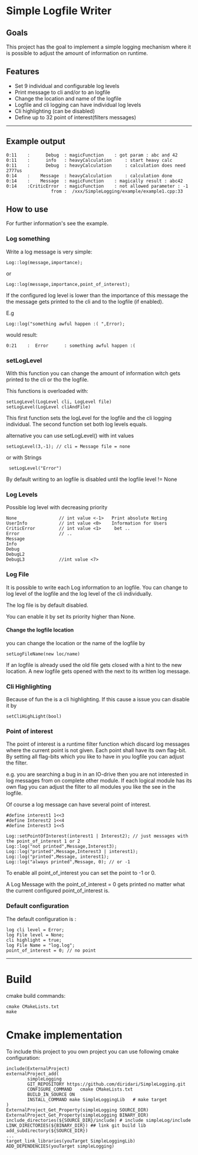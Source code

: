 # Simple Logfile Writer

## Goals
This project has the goal to implement a simple logging mechanism where it is possible to adjust the amount of 
information on runtime.

## Features
* Set 9 individual and configurable log levels
* Print message to cli and/or to an logfile
* Change the location and name of the logfile
* Logfile and cli logging can have individual log levels 
* Cli highlighting (can be disabled) 
* Define up to 32 point of interest(filters messages) 


***

## Example output 

	0:11  	:      Debug  : magicFunction	 : got param : abc and 42
    0:11  	:      info   : heavyCalculation	 : start heavy calc
    0:11  	:      Debug  : heavyCalculation	 : calculation does need 2777us
    0:14  	:    Message  : heavyCalculation	 : calculation done
    0:14  	:    Message  : magicFunction	 : magically result : abc42
    0:14  	:CriticError  : magicFunction	 : not allowed parameter : -1
    				 from :	 /xxx/SimpleLogging/example/example1.cpp:33
        
## How to use
For further  information's see the example.
### Log something
Write a log message is very simple:

    Log::log(message,importance);
or

    Log::log(message,importance,point_of_interest);
        
If the configured log level is lower than the importance of this message the the message gets printed to the cli and to 
the logfile (if enabled).

E.g

    Log::log("something awful happen :( ",Error);
would result:

    0:21  	:  Error      : something awful happen :(

  
### setLogLevel
With this function you can change the amount of information witch gets printed to the cli or tho the logfile.

This functions is overloaded with:

    setLogLevel(LogLevel cli, LogLevel file) 
    setLogLevel(LogLevel cliAndFile)

This first function sets the logLevel for the logfile and the cli logging individual.
The second function set both log levels equals.

alternative you can use setLogLevel() with int values

    setLogLevel(3,-1); // cli = Message file = none

or with Strings

     setLogLevel("Error")

By default writing to an logfile is disabled until the logfile level != None



### Log Levels
Possible log level with decreasing priority

    None                // int value <-1>   Print absolute Noting
    UserInfo            // int value <0>    Information for Users
    CriticError         // int value <1>     bet .. 
    Error               // ..
    Message
    Info
    Debug 
    DebugL2 
    DebugL3             //int value <7>    
     
### Log File
It is possible to write each Log information to an logfile. 
You can change to log level of the logfile and the log level of the cli individually.

The log file is by default disabled. 

You can  enable it by set its priority higher than None.

#### Change the logfile location
you can change the location or the name of the logfile by 

    setLogFileName(new loc/name)
If an logfile is already used the old file gets closed with a hint to the new location.
A new logfile gets opened with the next to its written log message.
### Cli Highlighting 
Because of fun the is a cli highlighting. 
If this cause a issue you can disable it by 

    setCliHighLight(bool)

### Point of interest
The point of interest is a runtime filter function which discard log messages where the current point is not given.
Each point shall have its own flag-bit. By setting all flag-bits which you like to have in you logfile you can adjust the filter.

e.g.
    you are searching a bug in in an IO-drive then you are not interested in log messages from on complete other module.
    If each logical module has its own flag you can adjust the filter to all modules you like the see in the logfile.

Of course a log message can have several point of interest.

    #define interest1 1<<3
    #define Interest2 1<<4
    #define Interest3 1<<5

    Log::setPointOfInterest(interest1 | Interest2); // just messages with the point_of_interest 1 or 2
    Log::log("not printed",Message,Interest3);
    Log::log("printed",Message,Interest3 | interest1);
    Log::log("printed",Message, interest1);
    Log::log("always printed",Message, 0); // or -1

 To enable all point_of_interest you can set the point to -1 or 0.

 A Log Message with the point_of_interest = 0 gets printed no matter what the current configured point_of_interest is.
    
### Default configuration
The default configuration is : 

    log cli level = Error;
    log File level = None;
    cli highlight = true;
    log File Name = "log.log";
    point_of_interest = 0; // no point
    
 ***
 # Build
 cmake build commands:
 
 	cmake CMakeLists.txt
	make 
	
 # Cmake implementation 
 To include this project to you own project you can use following cmake configuration:
 
    include(ExternalProject)
    externalProject_add(
            simpleLogging
            GIT_REPOSITORY https://github.com/diridari/SimpleLogging.git
            CONFIGURE_COMMAND   cmake CMakeLists.txt
            BUILD_IN_SOURCE ON
            INSTALL_COMMAND make SimpleLoggingLib   # make target
    )
    ExternalProject_Get_Property(simpleLogging SOURCE_DIR)
    ExternalProject_Get_Property(simpleLogging BINARY_DIR)
    include_directories(${SOURCE_DIR}/include) # include simpleLog/include
    LINK_DIRECTORIES(${BINARY_DIR}) ## link git build lib
    add_subdirectory(${SOURCE_DIR})
	...
    target_link_libraries(youTarget SimpleLoggingLib)
    ADD_DEPENDENCIES(youTarget simpleLogging)
